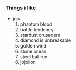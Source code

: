 ### Things i like
- jojo
  1. phantom blood
  2. battle tendency
  3. stardust crusaders
  4. diamond is unbreakable
  5. golden wind
  6. stone ocean
  7. steel ball run
  8. jojolion
